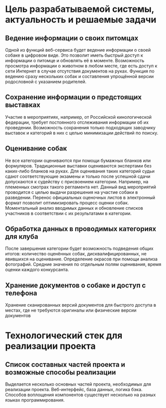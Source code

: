 # Цель разрабатываемой системы, актуальность и решаемые задачи

## Ведение информации о своих питомцах
Одной из функций веб-сервиса будет ведение информации о своей собаке в цифровом виде.
Это позволит иметь быстрый доступ к информации о питомце и обновлять её в моменте.
Возможность просмотра информации о животном в любом месте, где есть доступ к сети Интернет в случае отсутствия документов на руках.
Функция по ведению сразу нескольких собак и составления упрощённой версии родословной с указанием родителей.

## Сохранение информации о предстоящих выставках
Участие в мероприятиях, например, от Российской кинологической федерации, требует постоянного отслеживания информации об их проведении.
Возможность сохранения только подходящих заводчику выставок и категорий в них с целью минимизации действий по поиску.

## Оценивание собак
Не все категории оцениваются при помощи бумажных бланков или формуляров. Традиционные выставки оцениваются экспертами без каких-либо бланков на руках.
Для оценивания таких категорий судьи сдают соответствующие экзамены и только после успешной сдачи допускаются к судейству с присвоением категории.
Например, на племенных смотрах такого регламента нет. Данный вид мероприятий проводится с целью выдачи разрешения на участие собаки в разведении.
Перенос официальных оценочных листов в электронный формат позволит оптимизировать процесс оценки собак.
Моментальный анализ вводимых данных и обновление списков участников в соответствии с их результатами в категории.

## Обработка данных в проводимых категориях для клуба
После завершения категории будет возможность подведения общих итогов: количество оценённых собак, дисквалифицированных, не явившихся на оценивание.
Определение окрасов при помощи анализа фотографий. Средние значения по отдельным полям оценивания, время оценки каждого конкурсанта.

## Хранение документов о собаке и доступ с телефона
Хранение сканированных версий документов для быстрого доступа в местах, где не требуются оригиналы или физические версии документов

# Технологический стек для реализации проекта
## Список составных частей проекта и возможные способы реализации
Выделается несколько основных частей проекта, необходимых для реализации проекта.
Веб-интерфейс, база данных, логика бэка. Способов воплощения компонентов существует несколько на разных языках программирования.
